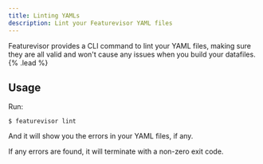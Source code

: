 ```yaml
---
title: Linting YAMLs
description: Lint your Featurevisor YAML files
---
```


Featurevisor provides a CLI command to lint your YAML files, making sure they are all valid and won't cause any issues when you build your datafiles. {% .lead %}

## Usage

Run:

```
$ featurevisor lint
```

And it will show you the errors in your YAML files, if any.

If any errors are found, it will terminate with a non-zero exit code.
